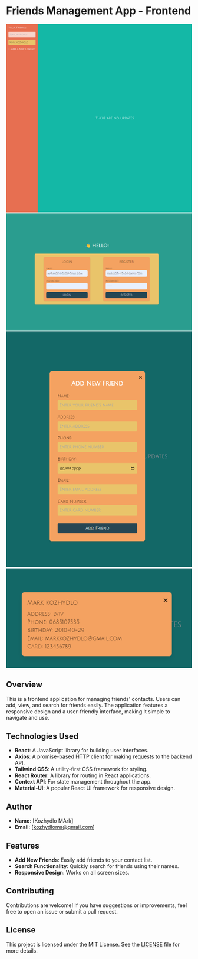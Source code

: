 # Friends Management App - Frontend

![Friends Management App Screenshot 1](ReadmeIMG/home.png)
![Friends Management App Screenshot 2](ReadmeIMG/login.png)
![Friends Management App Screenshot 3](ReadmeIMG/addFriends.png)
![Friends Management App Screenshot 4](ReadmeIMG/modal.png)


## Overview

This is a frontend application for managing friends' contacts. Users can add, view, and search for friends easily. The application features a responsive design and a user-friendly interface, making it simple to navigate and use.

## Technologies Used

- **React**: A JavaScript library for building user interfaces.
- **Axios**: A promise-based HTTP client for making requests to the backend API.
- **Tailwind CSS**: A utility-first CSS framework for styling.
- **React Router**: A library for routing in React applications.
- **Context API**: For state management throughout the app.
- **Material-UI**: A popular React UI framework for responsive design.

## Author

- **Name**: [Kozhydlo MArk]
- **Email**: [kozhydloma@gmail.com]

## Features

- **Add New Friends**: Easily add friends to your contact list.
- **Search Functionality**: Quickly search for friends using their names.
- **Responsive Design**: Works on all screen sizes.

## Contributing

Contributions are welcome! If you have suggestions or improvements, feel free to open an issue or submit a pull request.

## License

This project is licensed under the MIT License. See the [LICENSE](LICENSE) file for more details.


